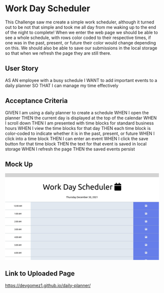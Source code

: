 # Work Day Scheduler 

This Challenge saw me create a simple work scheduler, although it turned out to be not that simple and took me all day from me waking up to the end of the night to complete! When we enter the web page we should be able to see a whole schedule, with rows color coded to their respective times, if one was in the past, present, or future their color would change depending on this. We should also be able to save our submissions in the local storage so that when we refresh the page they are still there. 

## User Story

AS AN employee with a busy schedule
I WANT to add important events to a daily planner
SO THAT I can manage my time effectively

## Acceptance Criteria 

GIVEN I am using a daily planner to create a schedule
WHEN I open the planner
THEN the current day is displayed at the top of the calendar
WHEN I scroll down
THEN I am presented with time blocks for standard business hours
WHEN I view the time blocks for that day
THEN each time block is color-coded to indicate whether it is in the past, present, or future
WHEN I click into a time block
THEN I can enter an event
WHEN I click the save button for that time block
THEN the text for that event is saved in local storage
WHEN I refresh the page
THEN the saved events persist

## Mock Up 

![The Password Generator application displays a red button to "Generate Password".](./images/demo.jpg)

## Link to Uploaded Page

https://devgomez1.github.io/daily-planner/